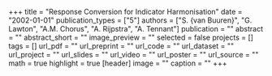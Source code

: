 +++
title = "Response Conversion for Indicator Harmonisation"
date = "2002-01-01"
publication_types = ["5"]
authors = ["S. {van Buuren}", "G. Lawton", "A.M. Chorus", "A. Rijpstra", "A. Tennant"]
publication = ""
abstract = ""
abstract_short = ""
image_preview = ""
selected = false
projects = []
tags = []
url_pdf = ""
url_preprint = ""
url_code = ""
url_dataset = ""
url_project = ""
url_slides = ""
url_video = ""
url_poster = ""
url_source = ""
math = true
highlight = true
[header]
image = ""
caption = ""
+++
